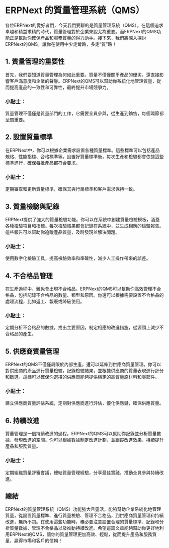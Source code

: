 # ERPNext 的質量管理系統（QMS）

各位ERPNext的愛好者們，今天我們要聊的是質量管理系統（QMS）。在這個追求卓越和精益求精的時代，質量管理對於企業來說尤為重要。而ERPNext的QMS功能正是幫助你確保產品和服務質量的得力助手。接下來，我們將深入探討ERPNext的QMS，讓你在使用中少走彎路，多走“質”路！

## 1. 質量管理的重要性

首先，我們要知道質量管理為何如此重要。質量不僅僅關乎產品的優劣，還直接影響客戶滿意度和企業的聲譽。ERPNext的QMS可以幫助你系統化地管理質量，從而提高產品的一致性和可靠性，最終提升市場競爭力。

### **小貼士：**
質量管理不僅僅是質量部門的工作，它需要全員參與，從生產到銷售，每個環節都至關重要。

## 2. 設置質量標準

在ERPNext中，你可以根據企業需求設置各種質量標準。這些標準可以包括產品規格、性能指標、合格標準等。設置好質量標準後，每次生產和檢驗都會依據這些標準進行，確保每批產品都符合要求。

### **小貼士：**
定期審查和更新質量標準，確保其與行業標準和客戶需求保持一致。

## 3. 質量檢驗與記錄

ERPNext提供了強大的質量檢驗功能。你可以在系統中創建質量檢驗模板，涵蓋各種檢驗項目和指標。每次檢驗結果都會記錄在系統中，並生成相應的檢驗報告。這些報告可以幫助你追蹤產品質量，及時發現並解決問題。

### **小貼士：**
使用數字化檢驗工具，提高檢驗效率和準確性，減少人工操作帶來的誤差。

## 4. 不合格品管理

在生產過程中，難免會出現不合格品。ERPNext的QMS可以幫助你高效管理不合格品，包括記錄不合格品的數量、類型和原因。你還可以根據需要設置不合格品的處理流程，比如返工、報廢或降級使用。

### **小貼士：**
定期分析不合格品的數據，找出主要原因，制定相應的改進措施，從源頭上減少不合格品的產生。

## 5. 供應商質量管理

ERPNext的QMS不僅僅局限於內部生產，還可以延伸到供應商質量管理。你可以對供應商的產品進行質量檢驗，記錄檢驗結果，並根據供應商的質量表現進行評分和篩選。這樣可以確保你選擇的供應商能夠提供穩定的高質量原材料和零部件。

### **小貼士：**
建立供應商質量評估系統，定期對供應商進行評估，優化供應鏈，確保供應質量。

## 6. 持續改進

質量管理是一個持續改進的過程。ERPNext的QMS可以幫助你記錄並分析質量數據，發現改進的空間。你可以根據數據制定改進計劃，並跟蹤改進效果，持續提升產品和服務質量。

### **小貼士：**
定期組織質量評審會議，總結質量管理經驗，分享最佳實踐，推動全員參與持續改進。

## 總結

ERPNext的質量管理系統（QMS）功能強大且靈活，能夠幫助企業系統化地管理質量，從設置質量標準、進行質量檢驗、管理不合格品，到供應商質量管理和持續改進，無所不包。在使用這些功能時，務必要注意設置合理的質量標準、記錄和分析質量數據、管理不合格品以及推動持續改進。希望這篇文章能夠幫助你更好地利用ERPNext的QMS，讓你的質量管理更加高效、輕鬆，從而提升產品和服務質量，贏得市場和客戶的信賴！
